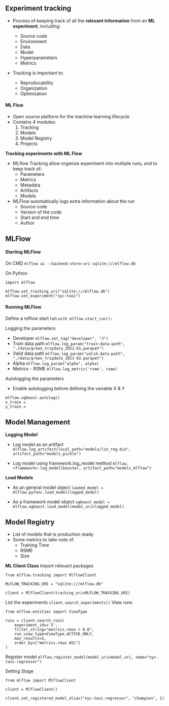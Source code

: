 ## Experiment tracking

- Process of keeping track of all the **relevant information** from an **ML experiment**, including:
    - Source code
    - Environment
    - Data
    - Model
    - Hyperparameters
    - Metrics 

- Tracking is important to:
    - Reproducability
    - Organization
    - Optimization

#### ML Flow
- Open source platform for the machine learning lifecycle
- Contains 4 modules:
    1. Tracking
    2. Models
    3. Model Registry
    4. Projects

**Tracking experiments with ML Flow**
- MLflow Tracking allow organize experiment into multiple runs, and to keep track of:
    - Parameters
    - Metrics
    - Metadata
    - Artifacts
    - Models
- MLFlow automatically logs extra information about the run
    - Source code
    - Version of the code
    - Start and end time
    - Author

## MLFlow
#### Starting MLFlow
On CMD
```mlflow ui --backend-store-uri sqlite:///mlflow.db```

On Python
```
import mlflow

mlflow.set_tracking_uri("sqlite:///mlflow.db")
mlflow.set_experiment("nyc-taxi")
```

#### Running MLFlow
Define a mlflow start run
```with mlflow.start_run():```

Logging the parameters
- Developer
```mlflow.set_tag("developer", "J")```
- Train data path
```mlflow.log_param("train-data-path", "./data/green_tripdata_2021-01.parquet")```
- Valid data path
```mlflow.log_param("valid-data-path", "./data/green_tripdata_2021-02.parquet")```
- Alpha
```mlflow.log_param("alpha", alpha)```
- Metrics - RSME
```mlflow.log_metric('rsme', rsme)```

Autologging the parameters
- Enable autologging before defining the variable X & Y
```
mlflow.xgboost.autolog()
x_train =
y_train = 

```

## Model Management 
**Logging Model**
- Log model as an artifact
```mlflow.log_artifact(local_path="models/lin_reg.bin", artifact_path="models_pickle") ```

- Log model using framework.log_model method
```mlflow.<framework>.log_model(booster, artifact_path="models_mlflow")```

**Load Models**
- As an general model object
```loaded_model = mlflow.pyfunc.load_model(logged_model)```

- As a framework model object
```xgboost_model = mlflow.xgboost.load_model(model_uri=logged_model)```

## Model Registry
- List of models that is production ready
- Some metrics to take note of:
    - Training Time
    - RSME
    - Size

**ML Client Class**
Import relevant packages
```
from mlflow.tracking import MlflowClient

MLFLOW_TRACKING_URI = "sqlite:///mlflow.db"

client = MlflowClient(tracking_uri=MLFLOW_TRACKING_URI)
```
List the experiments
``` client.search_experiments() ```
View runs
```
from mlflow.entities import ViewType

runs = client.search_runs(
    experiment_ids='3',
    filter_string="metrics.rmse < 6.8",
    run_view_type=ViewType.ACTIVE_ONLY,
    max_results=5,
    order_by=["metrics.rmse ASC"]  
)
```
Register model
```mlflow.register_model(model_uri=model_uri, name="nyc-taxi-regressor")```

Setting Stage
```
from mlflow import MlflowClient

client = MlflowClient()

client.set_registered_model_alias("nyc-taxi-regressor", "champion", 1)
```